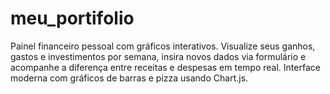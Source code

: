 # meu_portifolio
Painel financeiro pessoal com gráficos interativos. Visualize seus ganhos, gastos e investimentos por semana, insira novos dados via formulário e acompanhe a diferença entre receitas e despesas em tempo real. Interface moderna com gráficos de barras e pizza usando Chart.js.
